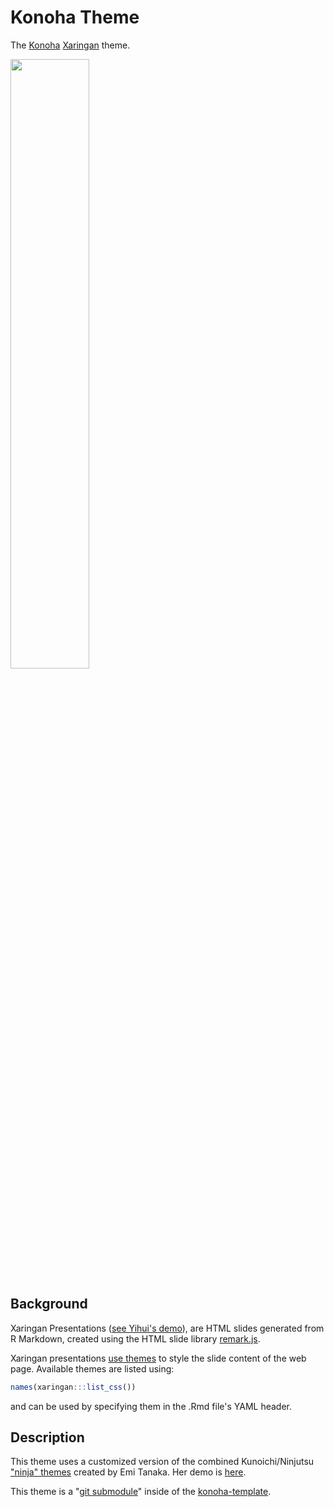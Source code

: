 # Konoha Theme 

The [Konoha](https://the-naruto-world.fandom.com/wiki/Konoha) [Xaringan](https://github.com/yihui/xaringan) theme.

<img width="50%" src="https://static.wikia.nocookie.net/the-naruto-world/images/b/b1/Konohavillage.jpg">

## Background
Xaringan Presentations ([see Yihui's demo](https://slides.yihui.name/xaringan/)), are HTML slides generated from R Markdown, created using the HTML slide library [remark.js](https://remarkjs.com).

Xaringan presentations [use themes](https://github.com/yihui/xaringan/wiki/Themes) to style the slide content of the web page. Available themes are listed using: 
```r 
names(xaringan:::list_css())
```
and can be used by specifying them in the .Rmd file's YAML header. 

## Description
This theme uses a customized version of the combined Kunoichi/Ninjutsu ["ninja" themes](https://github.com/emitanaka/ninja-theme) created by Emi Tanaka. Her demo is [here](https://emitanaka.org/ninja-theme/themes/kunoichi/kunoichi-theme-example.html).

This theme is a "[git submodule](https://git-scm.com/book/en/v2/Git-Tools-Submodules)" inside of the [konoha-template](https://github.com/prncevince/konoha-template).
